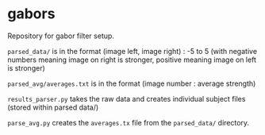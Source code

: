 # gabors

Repository for gabor filter setup.

`parsed_data/` is in the format (image left, image right) : -5 to 5 (with negative numbers meaning image on right is stronger, positive meaning image on left is stronger)

`parsed_avg/averages.txt` is in the format (image number : average strength)

`results_parser.py` takes the raw data and creates individual subject files (stored within parsed data/)

`parse_avg.py` creates the `averages.tx` file from the `parsed_data/` directory.
